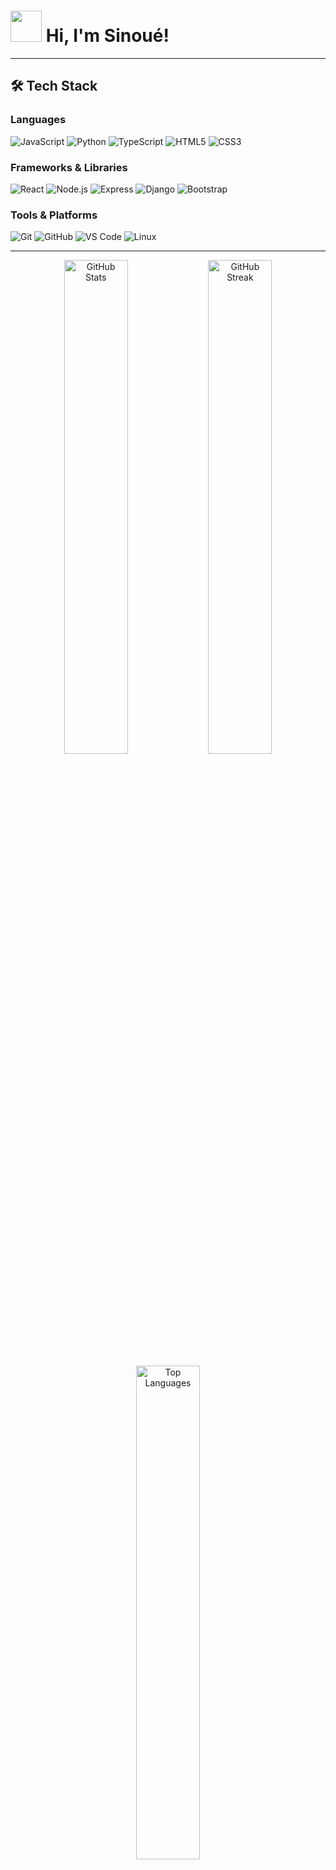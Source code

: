 # <img src="https://media.giphy.com/media/hvRJCLFzcasrR4ia7z/giphy.gif" width="50px"> Hi, I'm Sinoué!

---

## 🛠️ Tech Stack

### Languages
<p>
  <img src="https://img.shields.io/badge/-JavaScript-F7DF1E?logo=javascript&logoColor=black&style=for-the-badge" alt="JavaScript"/>
  <img src="https://img.shields.io/badge/-Python-3776AB?logo=python&logoColor=white&style=for-the-badge" alt="Python"/>
  <img src="https://img.shields.io/badge/-TypeScript-007ACC?logo=typescript&logoColor=white&style=for-the-badge" alt="TypeScript"/>
  <img src="https://img.shields.io/badge/-HTML5-E34F26?logo=html5&logoColor=white&style=for-the-badge" alt="HTML5"/>
  <img src="https://img.shields.io/badge/-CSS3-1572B6?logo=css3&logoColor=white&style=for-the-badge" alt="CSS3"/>
</p>

### Frameworks & Libraries
<p>
  <img src="https://img.shields.io/badge/-React-61DAFB?logo=react&logoColor=black&style=for-the-badge" alt="React"/>
  <img src="https://img.shields.io/badge/-Node.js-339933?logo=nodedotjs&logoColor=white&style=for-the-badge" alt="Node.js"/>
  <img src="https://img.shields.io/badge/-Express-000000?logo=express&logoColor=white&style=for-the-badge" alt="Express"/>
  <img src="https://img.shields.io/badge/-Django-092E20?logo=django&logoColor=white&style=for-the-badge" alt="Django"/>
  <img src="https://img.shields.io/badge/-Bootstrap-7952B3?logo=bootstrap&logoColor=white&style=for-the-badge" alt="Bootstrap"/>
</p>

### Tools & Platforms
<p>
  <img src="https://img.shields.io/badge/-Git-F05032?logo=git&logoColor=white&style=for-the-badge" alt="Git"/>
  <img src="https://img.shields.io/badge/-GitHub-181717?logo=github&logoColor=white&style=for-the-badge" alt="GitHub"/>
  <img src="https://img.shields.io/badge/-VS%20Code-007ACC?logo=visual-studio-code&logoColor=white&style=for-the-badge" alt="VS Code"/>
  <img src="https://img.shields.io/badge/-Linux-FCC624?logo=linux&logoColor=black&style=for-the-badge" alt="Linux"/>
</p>

---

<p align="center">
  <img src="https://github-readme-stats.vercel.app/api?username=your-username&show_icons=true&theme=tokyonight&hide_border=true" alt="GitHub Stats" width="45%" />
  <img src="https://github-readme-streak-stats.herokuapp.com?user=your-username&theme=tokyonight&hide_border=true&date_format=M%20j%5B%2C%20Y%5D" alt="GitHub Streak" width="45%" />
</p>

<p align="center">
  <img src="https://github-readme-stats.vercel.app/api/top-langs/?username=your-username&layout=compact&theme=tokyonight&hide_border=true" alt="Top Languages" width="45%" />
</p>

---



---

![Profile Views](https://komarev.com/ghpvc/?username=GAD-cell&style=for-the-badge)


